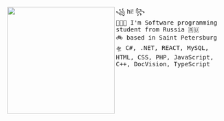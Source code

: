<a href="https://tenor.com/view/eevee-pokemon-wink-pixel-gif-15197794"><img align="left" width="250" src="http://pa1.narvii.com/6184/7bb2f1a0a502c787559b3e0032205d1c21b570cd_00.gif"></a> ꧁ hi! ꧂<br><samp>
  👩🏼‍💻 I'm Software programming student from Russia 🇷🇺 <br> 
  🚲 based in Saint Petersburg <br>
  🛸 C#, .NET, REACT, MySQL, HTML, CSS, PHP, JavaScript, C++, DocVision, TypeScript
  </samp>
